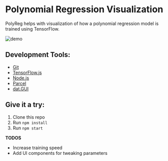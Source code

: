 # Polynomial Regression Visualization
PolyReg helps with visualization of how a polynomial regression model is trained using TensorFlow.

![demo](https://i.imgur.com/c4L872h.gif)

## Development Tools:
* [Git](http://git-scm.com/)
* [TensorFlow.js](https://js.tensorflow.org/)
* [Node.js](https://nodejs.org/)
* [Parcel](https://parceljs.org/)
* [dat.GUI](https://github.com/dataarts/dat.gui)

## Give it a try:
1. Clone this repo
2. Run `npm install`
3. Run `npm start`


__TODOS__
- Increase training speed
- Add UI components for tweaking parameters
